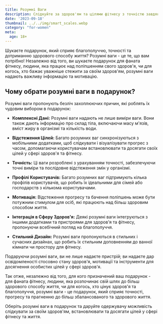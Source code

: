 ```yaml
---
title: Розумні Ваги
description: Слідкуйте за здоров'ям та цілями фітнесу з точністю завдяки передовим розумним вагам.
date: '2023-09-18'
thumbnail: ../../img/smart_scales.webp
category: "for-women"
meta:
  age: 18+
---
```

Шукаєте подарунок, який сприяє благополуччю, точності та дотриманню здорового способу життя? Розумні ваги - це те, що вам потрібно! Незалежно від того, ви шукаєте подарунок для фаната фітнесу, людини, яка працює над поліпшенням свого здоров'я, чи для когось, хто бажає уважніше стежити за своїм здоров'ям, розумні ваги надають важливу інформацію та мотивацію.

## Чому обрати розумні ваги в подарунок?

Розумні ваги пропонують безліч захоплюючих причин, які роблять їх чудовим вибором в подарунок:

- **Комплексні Дані:** Розумні ваги надають не лише виміри ваги. Вони також дають інформацію про склад тіла, включаючи масу м'язів, вміст жиру в організмі та кількість води.

- **Відстеження Цілей:** Багато розумних ваг синхронізуються з мобільними додатками, щоб слідкувати і візуалізувати прогрес з часом, допомагаючи користувачам встановлювати та досягати своїх цілей у сфері здоров'я та фітнесу.

- **Точність:** Ці ваги розроблені з урахуванням точності, забезпечуючи точні виміри та послідовне відстеження змін у організмі.

- **Профілі Користувачів:** Багато розумних ваг підтримують кілька профілів користувачів, що робить їх ідеальними для сімей або господарств з кількома користувачами.

- **Мотивація:** Відстеження прогресу та бачення поліпшень може бути потужним стимулом для осіб, які працюють над більш здоровим способом життя.

- **Інтеграція в Сферу Здоров'я:** Деякі розумні ваги інтегруються з іншими додатками та пристроями для здоров'я та фітнесу, пропонуючи всебічний погляд на благополуччя.

- **Стильний Дизайн:** Розумні ваги пропонуються в стильних і сучасних дизайнах, що робить їх стильним доповненням до ванної кімнати чи простору для фітнесу.

Подаруючи розумні ваги, ви не лише надаєте пристрій; ви надаєте дар освідомленості стосовно стану здоров'я, мотивації та інструменти для досягнення особистих цілей у сфері здоров'я.

Так отже, незалежно від того, для кого призначений ваш подарунок - для фаната фітнесу, людини, яка розпочинає свій шлях до більш здорового способу життя, чи для когось, хто цінує здоров'я та благополуччя, розумні ваги - це подарунок, який сприяє точності, прогресу та прагненню до більш збалансованого та здорового життя.

Оберіть розумні ваги в подарунок та даруйте одержувачу можливість слідкувати за своїм здоров'ям, встановлювати та досягати цілей у сфері фітнесу та життя.
